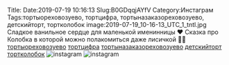 Title:
Date:2019-07-19 10:16:13
Slug:B0GDqqjAYfV
Category:Инстаграм
Tags:тортыореховозуево, тортцифра, тортыназаказореховозуево, детскийторт, тортколобок
image:2019-07-19_10-16-13_UTC_1_tntl.jpg
Сладкое ванильное сердце для маленькой именинницы ❤ 
Сказка про Колобка в которой можно полакомиться даже лисичкой 🤣😉
[тортыореховозуево]({tag}тортыореховозуево) [тортцифра]({tag}тортцифра) [тортыназаказореховозуево]({tag}тортыназаказореховозуево) [детскийторт]({tag}детскийторт) [тортколобок]({tag}тортколобок)
![instagram]({attach}images/2019-07-19_10-16-13_UTC_1.jpg)
![instagram]({attach}images/2019-07-19_10-16-13_UTC_2.jpg)
